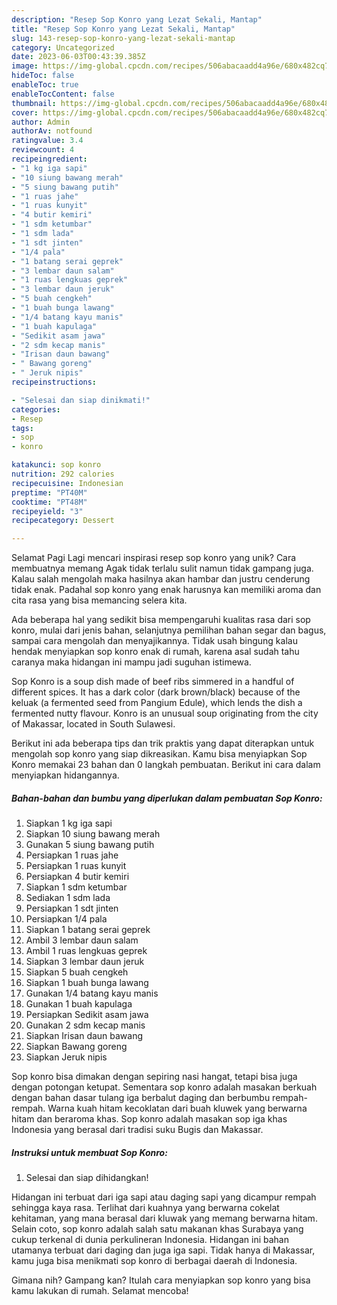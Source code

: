 ```yaml
---
description: "Resep Sop Konro yang Lezat Sekali, Mantap"
title: "Resep Sop Konro yang Lezat Sekali, Mantap"
slug: 143-resep-sop-konro-yang-lezat-sekali-mantap
category: Uncategorized
date: 2023-06-03T00:43:39.385Z
image: https://img-global.cpcdn.com/recipes/506abacaadd4a96e/680x482cq70/sop-konro-foto-resep-utama.jpg
hideToc: false
enableToc: true
enableTocContent: false
thumbnail: https://img-global.cpcdn.com/recipes/506abacaadd4a96e/680x482cq70/sop-konro-foto-resep-utama.jpg
cover: https://img-global.cpcdn.com/recipes/506abacaadd4a96e/680x482cq70/sop-konro-foto-resep-utama.jpg
author: Admin
authorAv: notfound
ratingvalue: 3.4
reviewcount: 4
recipeingredient:
- "1 kg iga sapi"
- "10 siung bawang merah"
- "5 siung bawang putih"
- "1 ruas jahe"
- "1 ruas kunyit"
- "4 butir kemiri"
- "1 sdm ketumbar"
- "1 sdm lada"
- "1 sdt jinten"
- "1/4 pala"
- "1 batang serai geprek"
- "3 lembar daun salam"
- "1 ruas lengkuas geprek"
- "3 lembar daun jeruk"
- "5 buah cengkeh"
- "1 buah bunga lawang"
- "1/4 batang kayu manis"
- "1 buah kapulaga"
- "Sedikit asam jawa"
- "2 sdm kecap manis"
- "Irisan daun bawang"
- " Bawang goreng"
- " Jeruk nipis"
recipeinstructions:

- "Selesai dan siap dinikmati!"
categories:
- Resep
tags:
- sop
- konro

katakunci: sop konro 
nutrition: 292 calories
recipecuisine: Indonesian
preptime: "PT40M"
cooktime: "PT48M"
recipeyield: "3"
recipecategory: Dessert

---
```



Selamat Pagi Lagi mencari inspirasi resep sop konro yang unik? Cara membuatnya memang Agak tidak terlalu sulit namun tidak gampang juga. Kalau salah mengolah maka hasilnya akan hambar dan justru cenderung tidak enak. Padahal sop konro yang enak harusnya kan memiliki aroma dan cita rasa yang bisa memancing selera kita.


Ada beberapa hal yang sedikit bisa mempengaruhi kualitas rasa dari sop konro, mulai dari jenis bahan, selanjutnya pemilihan bahan segar dan bagus, sampai cara mengolah dan menyajikannya. Tidak usah bingung kalau hendak menyiapkan sop konro enak di rumah, karena asal sudah tahu caranya maka hidangan ini mampu jadi suguhan istimewa.

Sop Konro is a soup dish made of beef ribs simmered in a handful of different spices. It has a dark color (dark brown/black) because of the keluak (a fermented seed from Pangium Edule), which lends the dish a fermented nutty flavour. Konro is an unusual soup originating from the city of Makassar, located in South Sulawesi.


Berikut ini ada beberapa tips dan trik praktis yang dapat diterapkan untuk mengolah sop konro yang siap dikreasikan. Kamu bisa menyiapkan Sop Konro memakai 23 bahan dan 0 langkah pembuatan. Berikut ini cara dalam menyiapkan hidangannya.

<!--inarticleads1-->

##### Bahan-bahan dan bumbu yang diperlukan dalam pembuatan Sop Konro:

1. Siapkan 1 kg iga sapi
1. Siapkan 10 siung bawang merah
1. Gunakan 5 siung bawang putih
1. Persiapkan 1 ruas jahe
1. Persiapkan 1 ruas kunyit
1. Persiapkan 4 butir kemiri
1. Siapkan 1 sdm ketumbar
1. Sediakan 1 sdm lada
1. Persiapkan 1 sdt jinten
1. Persiapkan 1/4 pala
1. Siapkan 1 batang serai geprek
1. Ambil 3 lembar daun salam
1. Ambil 1 ruas lengkuas geprek
1. Siapkan 3 lembar daun jeruk
1. Siapkan 5 buah cengkeh
1. Siapkan 1 buah bunga lawang
1. Gunakan 1/4 batang kayu manis
1. Gunakan 1 buah kapulaga
1. Persiapkan Sedikit asam jawa
1. Gunakan 2 sdm kecap manis
1. Siapkan Irisan daun bawang
1. Siapkan  Bawang goreng
1. Siapkan  Jeruk nipis


Sop konro bisa dimakan dengan sepiring nasi hangat, tetapi bisa juga dengan potongan ketupat. Sementara sop konro adalah masakan berkuah dengan bahan dasar tulang iga berbalut daging dan berbumbu rempah-rempah. Warna kuah hitam kecoklatan dari buah kluwek yang berwarna hitam dan beraroma khas. Sop konro adalah masakan sop iga khas Indonesia yang berasal dari tradisi suku Bugis dan Makassar. 

<!--inarticleads2-->

##### Instruksi untuk membuat Sop Konro:


1. Selesai dan siap dihidangkan!

Hidangan ini terbuat dari iga sapi atau daging sapi yang dicampur rempah sehingga kaya rasa. Terlihat dari kuahnya yang berwarna cokelat kehitaman, yang mana berasal dari kluwak yang memang berwarna hitam. Selain coto, sop konro adalah salah satu makanan khas Surabaya yang cukup terkenal di dunia perkulineran Indonesia. Hidangan ini bahan utamanya terbuat dari daging dan juga iga sapi. Tidak hanya di Makassar, kamu juga bisa menikmati sop konro di berbagai daerah di Indonesia. 

Gimana nih? Gampang kan? Itulah cara menyiapkan sop konro yang bisa kamu lakukan di rumah. Selamat mencoba!
